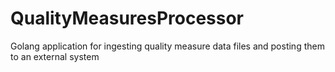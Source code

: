 # QualityMeasuresProcessor
Golang application for ingesting quality measure data files and posting them to an external system
